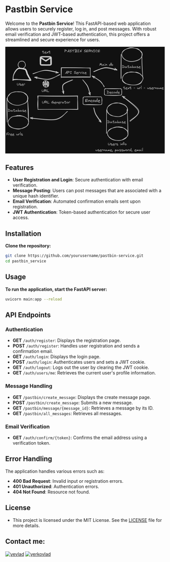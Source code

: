 # Pastbin Service

Welcome to the **Pastbin Service**! This FastAPI-based web application allows users to securely register, log in, and post messages. With robust email verification and JWT-based authentication, this project offers a streamlined and secure experience for users.

![Pastbin Service Architecture](img/pastbin_service.png)

## Features

- **User Registration and Login**: Secure authentication with email verification.
- **Message Posting**: Users can post messages that are associated with a unique hash identifier.
- **Email Verification**: Automated confirmation emails sent upon registration.
- **JWT Authentication**: Token-based authentication for secure user access.

## Installation

**Clone the repository:**

   ```bash
   git clone https://github.com/yourusername/pastbin-service.git
   cd pastbin_service
   ```

## Usage

**To run the application, start the FastAPI server:**
   ```bash
   uvicorn main:app --reload
   ```

## API Endpoints

### Authentication

- **GET** `/auth/register`: Displays the registration page.
- **POST** `/auth/register`: Handles user registration and sends a confirmation email.
- **GET** `/auth/login`: Displays the login page.
- **POST** `/auth/login`: Authenticates users and sets a JWT cookie.
- **GET** `/auth/logout`: Logs out the user by clearing the JWT cookie.
- **GET** `/auth/users/me`: Retrieves the current user's profile information.

### Message Handling

- **GET** `/pastbin/create_message`: Displays the create message page.
- **POST** `/pastbin/create_message`: Submits a new message.
- **GET** `/pastbin/message/{message_id}`: Retrieves a message by its ID.
- **GET** `/pastbin/all_messages`: Retrieves all messages.

### Email Verification

- **GET** `/auth/confirm/{token}`: Confirms the email address using a verification token.

## Error Handling

The application handles various errors such as:

- **400 Bad Request**: Invalid input or registration errors.
- **401 Unauthorized**: Authentication errors.
- **404 Not Found**: Resource not found.


## License
- This project is licensed under the MIT License. See the [LICENSE](LICENSE) file for more details.

## Contact me:
<p align="left">
<a href="https://t.me/yevlad_lolz" target="blank"><img align="center" src="https://upload.wikimedia.org/wikipedia/commons/8/82/Telegram_logo.svg" alt="yevlad" height="30" width="40" /></a>
  <a href="https://mail.google.com/mail/u/0/#inbox?compose=CllgCJfmrfWTDsVMGSfnJnRflxbjFsntNGdjCscFqqTwXNlCJbztnJwqlPNNHTGXhQrTgGQGtDB" target="blank"><img align="center" src="https://upload.wikimedia.org/wikipedia/commons/7/7e/Gmail_icon_%282020%29.svg" alt="yerkovlad" height="30" width="40" /></a>
</p>
